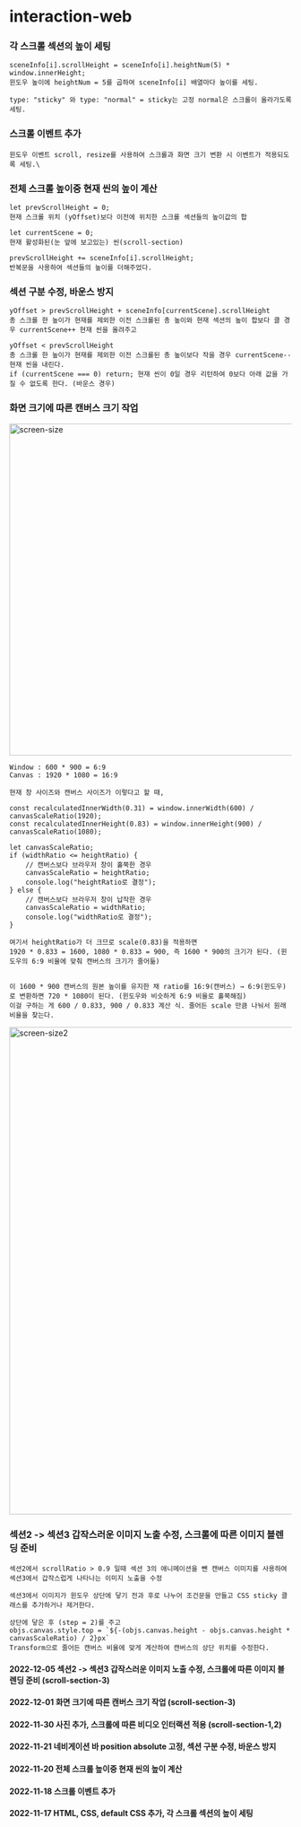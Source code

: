 # interaction-web

### 각 스크롤 섹션의 높이 세팅

    sceneInfo[i].scrollHeight = sceneInfo[i].heightNum(5) * window.innerHeight;
    윈도우 높이에 heightNum = 5를 곱하여 sceneInfo[i] 배열마다 높이를 세팅.

    type: "sticky" 와 type: "normal" = sticky는 고정 normal은 스크롤이 올라가도록 세팅.

### 스크롤 이벤트 추가

    윈도우 이벤트 scroll, resize를 사용하여 스크롤과 화면 크기 변환 시 이벤트가 적용되도록 세팅.\

### 전체 스크롤 높이중 현재 씬의 높이 계산

    let prevScrollHeight = 0;
    현재 스크롤 위치 (yOffset)보다 이전에 위치한 스크롤 섹션들의 높이값의 합

    let currentScene = 0;
    현재 활성화된(눈 앞에 보고있는) 씬(scroll-section)

    prevScrollHeight += sceneInfo[i].scrollHeight;
    반복문을 사용하여 섹션들의 높이를 더해주었다.

### 섹션 구분 수정, 바운스 방지

    yOffset > prevScrollHeight + sceneInfo[currentScene].scrollHeight
    총 스크롤 한 높이가 현재를 제외한 이전 스크롤된 총 높이와 현재 섹션의 높이 합보다 클 경우 currentScene++ 현재 씬을 올려주고

    yOffset < prevScrollHeight
    총 스크롤 한 높이가 현재를 제외한 이전 스크롤된 총 높이보다 작을 경우 currentScene-- 현재 씬을 내린다.
    if (currentScene === 0) return; 현재 씬이 0일 경우 리턴하여 0보다 아래 값을 가질 수 없도록 한다. (바운스 경우)

### 화면 크기에 따른 캔버스 크기 작업

<img width="592" alt="screen-size" src="https://user-images.githubusercontent.com/88027485/205633914-0bcae537-a92c-4a9b-b43f-c63c49c53e2f.png">
    
    Window : 600 * 900 = 6:9
    Canvas : 1920 * 1080 = 16:9

    현재 창 사이즈와 캔버스 사이즈가 이렇다고 할 때,
    
    const recalculatedInnerWidth(0.31) = window.innerWidth(600) / canvasScaleRatio(1920);
    const recalculatedInnerHeight(0.83) = window.innerHeight(900) / canvasScaleRatio(1080);

    let canvasScaleRatio;
    if (widthRatio <= heightRatio) {
        // 캔버스보다 브라우저 창이 홀쭉한 경우
        canvasScaleRatio = heightRatio;
        console.log("heightRatio로 결정");
    } else {
        // 캔버스보다 브라우저 창이 납작한 경우
        canvasScaleRatio = widthRatio;
        console.log("widthRatio로 결정");
    }

    여기서 heightRatio가 더 크므로 scale(0.83)을 적용하면
    1920 * 0.833 = 1600, 1080 * 0.833 = 900, 즉 1600 * 900의 크기가 된다. (윈도우의 6:9 비율에 맞춰 캔버스의 크기가 줄어듦)


    이 1600 * 900 캔버스의 원본 높이를 유지한 채 ratio를 16:9(캔버스) → 6:9(윈도우)로 변환하면 720 * 1080이 된다. (윈도우와 비슷하게 6:9 비율로 홀쭉해짐)
    이걸 구하는 게 600 / 0.833, 900 / 0.833 계산 식. 줄어든 scale 만큼 나눠서 원래 비율을 찾는다.
    
<img width="869" alt="screen-size2" src="https://user-images.githubusercontent.com/88027485/205633920-717262e8-2896-48a8-bdf9-90f733123f21.png">

### 섹션2 -> 섹션3 갑작스러운 이미지 노출 수정, 스크롤에 따른 이미지 블렌딩 준비

    섹션2에서 scrollRatio > 0.9 일때 섹션 3의 애니메이션을 뺀 캔버스 이미지를 사용하여 섹션3에서 갑작스럽게 나타나는 이미지 노출을 수정

    섹션3에서 이미지가 윈도우 상단에 닿기 전과 후로 나누어 조건문을 만들고 CSS sticky 클래스를 추가하거나 제거한다.

    상단에 닿은 후 (step = 2)를 주고
    objs.canvas.style.top = `${-(objs.canvas.height - objs.canvas.height * canvasScaleRatio) / 2}px`
    Transform으로 줄어든 캔버스 비율에 맞게 계산하여 캔버스의 상단 위치를 수정한다.

#### 2022-12-05 섹션2 -> 섹션3 갑작스러운 이미지 노출 수정, 스크롤에 따른 이미지 블렌딩 준비 (scroll-section-3)

#### 2022-12-01 화면 크기에 따른 캔버스 크기 작업 (scroll-section-3)

#### 2022-11-30 사진 추가, 스크롤에 따른 비디오 인터랙션 적용 (scroll-section-1,2)

#### 2022-11-21 네비게이션 바 position absolute 고정, 섹션 구분 수정, 바운스 방지

#### 2022-11-20 전체 스크롤 높이중 현재 씬의 높이 계산

#### 2022-11-18 스크롤 이벤트 추가

#### 2022-11-17 HTML, CSS, default CSS 추가, 각 스크롤 섹션의 높이 세팅
